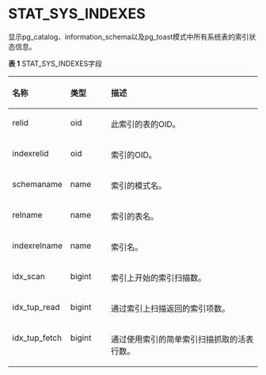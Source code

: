 # STAT\_SYS\_INDEXES

显示pg\_catalog、information\_schema以及pg\_toast模式中所有系统表的索引状态信息。

**表 1**  STAT\_SYS\_INDEXES字段

<a name="zh-cn_topic_0237122585_table1314414132439"></a>
<table><thead align="left"><tr id="zh-cn_topic_0237122585_row1124518137437"><th class="cellrowborder" valign="top" width="17.27%" id="mcps1.2.4.1.1"><p id="zh-cn_topic_0237122585_p4245613184310"><a name="zh-cn_topic_0237122585_p4245613184310"></a><a name="zh-cn_topic_0237122585_p4245613184310"></a><strong id="zh-cn_topic_0237122585_b142451713184310"><a name="zh-cn_topic_0237122585_b142451713184310"></a><a name="zh-cn_topic_0237122585_b142451713184310"></a>名称</strong></p>
</th>
<th class="cellrowborder" valign="top" width="16.8%" id="mcps1.2.4.1.2"><p id="zh-cn_topic_0237122585_p72451113194313"><a name="zh-cn_topic_0237122585_p72451113194313"></a><a name="zh-cn_topic_0237122585_p72451113194313"></a><strong id="zh-cn_topic_0237122585_b6245111312434"><a name="zh-cn_topic_0237122585_b6245111312434"></a><a name="zh-cn_topic_0237122585_b6245111312434"></a>类型</strong></p>
</th>
<th class="cellrowborder" valign="top" width="65.93%" id="mcps1.2.4.1.3"><p id="zh-cn_topic_0237122585_p182461613184310"><a name="zh-cn_topic_0237122585_p182461613184310"></a><a name="zh-cn_topic_0237122585_p182461613184310"></a><strong id="zh-cn_topic_0237122585_b112461713204313"><a name="zh-cn_topic_0237122585_b112461713204313"></a><a name="zh-cn_topic_0237122585_b112461713204313"></a>描述</strong></p>
</th>
</tr>
</thead>
<tbody><tr id="zh-cn_topic_0237122585_row19246161354320"><td class="cellrowborder" valign="top" width="17.27%" headers="mcps1.2.4.1.1 "><p id="zh-cn_topic_0237122585_p3246131324313"><a name="zh-cn_topic_0237122585_p3246131324313"></a><a name="zh-cn_topic_0237122585_p3246131324313"></a>relid</p>
</td>
<td class="cellrowborder" valign="top" width="16.8%" headers="mcps1.2.4.1.2 "><p id="zh-cn_topic_0237122585_p3246113104314"><a name="zh-cn_topic_0237122585_p3246113104314"></a><a name="zh-cn_topic_0237122585_p3246113104314"></a>oid</p>
</td>
<td class="cellrowborder" valign="top" width="65.93%" headers="mcps1.2.4.1.3 "><p id="zh-cn_topic_0237122585_p024611131439"><a name="zh-cn_topic_0237122585_p024611131439"></a><a name="zh-cn_topic_0237122585_p024611131439"></a>此索引的表的OID。</p>
</td>
</tr>
<tr id="zh-cn_topic_0237122585_row8247213204312"><td class="cellrowborder" valign="top" width="17.27%" headers="mcps1.2.4.1.1 "><p id="zh-cn_topic_0237122585_p17247151344310"><a name="zh-cn_topic_0237122585_p17247151344310"></a><a name="zh-cn_topic_0237122585_p17247151344310"></a>indexrelid</p>
</td>
<td class="cellrowborder" valign="top" width="16.8%" headers="mcps1.2.4.1.2 "><p id="zh-cn_topic_0237122585_p19247111318439"><a name="zh-cn_topic_0237122585_p19247111318439"></a><a name="zh-cn_topic_0237122585_p19247111318439"></a>oid</p>
</td>
<td class="cellrowborder" valign="top" width="65.93%" headers="mcps1.2.4.1.3 "><p id="zh-cn_topic_0237122585_p9247121319434"><a name="zh-cn_topic_0237122585_p9247121319434"></a><a name="zh-cn_topic_0237122585_p9247121319434"></a>索引的OID。</p>
</td>
</tr>
<tr id="zh-cn_topic_0237122585_row524791354317"><td class="cellrowborder" valign="top" width="17.27%" headers="mcps1.2.4.1.1 "><p id="zh-cn_topic_0237122585_p15247121318432"><a name="zh-cn_topic_0237122585_p15247121318432"></a><a name="zh-cn_topic_0237122585_p15247121318432"></a>schemaname</p>
</td>
<td class="cellrowborder" valign="top" width="16.8%" headers="mcps1.2.4.1.2 "><p id="zh-cn_topic_0237122585_p024716139439"><a name="zh-cn_topic_0237122585_p024716139439"></a><a name="zh-cn_topic_0237122585_p024716139439"></a>name</p>
</td>
<td class="cellrowborder" valign="top" width="65.93%" headers="mcps1.2.4.1.3 "><p id="zh-cn_topic_0237122585_p52471913194313"><a name="zh-cn_topic_0237122585_p52471913194313"></a><a name="zh-cn_topic_0237122585_p52471913194313"></a>索引的模式名。</p>
</td>
</tr>
<tr id="zh-cn_topic_0237122585_row624751315437"><td class="cellrowborder" valign="top" width="17.27%" headers="mcps1.2.4.1.1 "><p id="zh-cn_topic_0237122585_p9247161364312"><a name="zh-cn_topic_0237122585_p9247161364312"></a><a name="zh-cn_topic_0237122585_p9247161364312"></a>relname</p>
</td>
<td class="cellrowborder" valign="top" width="16.8%" headers="mcps1.2.4.1.2 "><p id="zh-cn_topic_0237122585_p024891394316"><a name="zh-cn_topic_0237122585_p024891394316"></a><a name="zh-cn_topic_0237122585_p024891394316"></a>name</p>
</td>
<td class="cellrowborder" valign="top" width="65.93%" headers="mcps1.2.4.1.3 "><p id="zh-cn_topic_0237122585_p3248113164320"><a name="zh-cn_topic_0237122585_p3248113164320"></a><a name="zh-cn_topic_0237122585_p3248113164320"></a>索引的表名。</p>
</td>
</tr>
<tr id="zh-cn_topic_0237122585_row10248913114320"><td class="cellrowborder" valign="top" width="17.27%" headers="mcps1.2.4.1.1 "><p id="zh-cn_topic_0237122585_p424841374316"><a name="zh-cn_topic_0237122585_p424841374316"></a><a name="zh-cn_topic_0237122585_p424841374316"></a>indexrelname</p>
</td>
<td class="cellrowborder" valign="top" width="16.8%" headers="mcps1.2.4.1.2 "><p id="zh-cn_topic_0237122585_p824811137439"><a name="zh-cn_topic_0237122585_p824811137439"></a><a name="zh-cn_topic_0237122585_p824811137439"></a>name</p>
</td>
<td class="cellrowborder" valign="top" width="65.93%" headers="mcps1.2.4.1.3 "><p id="zh-cn_topic_0237122585_p224819138432"><a name="zh-cn_topic_0237122585_p224819138432"></a><a name="zh-cn_topic_0237122585_p224819138432"></a>索引名。</p>
</td>
</tr>
<tr id="zh-cn_topic_0237122585_row72481413144317"><td class="cellrowborder" valign="top" width="17.27%" headers="mcps1.2.4.1.1 "><p id="zh-cn_topic_0237122585_p0248181315437"><a name="zh-cn_topic_0237122585_p0248181315437"></a><a name="zh-cn_topic_0237122585_p0248181315437"></a>idx_scan</p>
</td>
<td class="cellrowborder" valign="top" width="16.8%" headers="mcps1.2.4.1.2 "><p id="zh-cn_topic_0237122585_p9248161354317"><a name="zh-cn_topic_0237122585_p9248161354317"></a><a name="zh-cn_topic_0237122585_p9248161354317"></a>bigint</p>
</td>
<td class="cellrowborder" valign="top" width="65.93%" headers="mcps1.2.4.1.3 "><p id="zh-cn_topic_0237122585_p1224801314315"><a name="zh-cn_topic_0237122585_p1224801314315"></a><a name="zh-cn_topic_0237122585_p1224801314315"></a>索引上开始的索引扫描数。</p>
</td>
</tr>
<tr id="zh-cn_topic_0237122585_row17248513154312"><td class="cellrowborder" valign="top" width="17.27%" headers="mcps1.2.4.1.1 "><p id="zh-cn_topic_0237122585_p524941374314"><a name="zh-cn_topic_0237122585_p524941374314"></a><a name="zh-cn_topic_0237122585_p524941374314"></a>idx_tup_read</p>
</td>
<td class="cellrowborder" valign="top" width="16.8%" headers="mcps1.2.4.1.2 "><p id="zh-cn_topic_0237122585_p19249513144320"><a name="zh-cn_topic_0237122585_p19249513144320"></a><a name="zh-cn_topic_0237122585_p19249513144320"></a>bigint</p>
</td>
<td class="cellrowborder" valign="top" width="65.93%" headers="mcps1.2.4.1.3 "><p id="zh-cn_topic_0237122585_p024912138433"><a name="zh-cn_topic_0237122585_p024912138433"></a><a name="zh-cn_topic_0237122585_p024912138433"></a>通过索引上扫描返回的索引项数。</p>
</td>
</tr>
<tr id="zh-cn_topic_0237122585_row6249101317436"><td class="cellrowborder" valign="top" width="17.27%" headers="mcps1.2.4.1.1 "><p id="zh-cn_topic_0237122585_p32491113194313"><a name="zh-cn_topic_0237122585_p32491113194313"></a><a name="zh-cn_topic_0237122585_p32491113194313"></a>idx_tup_fetch</p>
</td>
<td class="cellrowborder" valign="top" width="16.8%" headers="mcps1.2.4.1.2 "><p id="zh-cn_topic_0237122585_p15249813154316"><a name="zh-cn_topic_0237122585_p15249813154316"></a><a name="zh-cn_topic_0237122585_p15249813154316"></a>bigint</p>
</td>
<td class="cellrowborder" valign="top" width="65.93%" headers="mcps1.2.4.1.3 "><p id="zh-cn_topic_0237122585_p624913132436"><a name="zh-cn_topic_0237122585_p624913132436"></a><a name="zh-cn_topic_0237122585_p624913132436"></a>通过使用索引的简单索引扫描抓取的活表行数。</p>
</td>
</tr>
</tbody>
</table>

